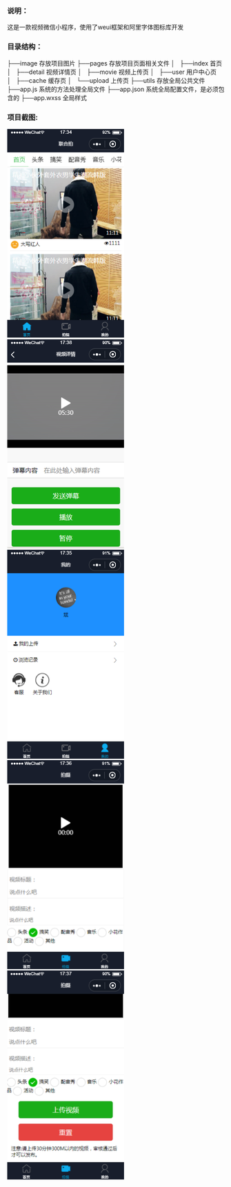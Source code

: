 ### 说明：
这是一款视频微信小程序，使用了weui框架和阿里字体图标库开发

### 目录结构：

├──image                           存放项目图片
├──pages                           存放项目页面相关文件
│   ├──index                       首页
│   ├──detail                      视频详情页
│   ├──movie                       视频上传页
│   ├──user                        用户中心页
│   ├──cache                       缓存页
│   └──upload                      上传页
├──utils                           存放全局公共文件
├──app.js                          系统的方法处理全局文件
├──app.json                        系统全局配置文件，是必须包含的
├──app.wxss                        全局样式

### 项目截图:
<img src="https://github.com/kangyanbin/wx-pai/blob/master/screenshots/index.png" width="271px" height="485px"/>

<img src="https://github.com/kangyanbin/wx-pai/blob/master/screenshots/detail.png" width="271px" height="485px"/>

<img src="https://github.com/kangyanbin/wx-pai/blob/master/screenshots/user.png" width="271px" height="485px"/>

<img src="https://github.com/kangyanbin/wx-pai/blob/master/screenshots/movie1.png" width="271px" height="485px"/>

<img src="https://github.com/kangyanbin/wx-pai/blob/master/screenshots/movie2.png" width="271px" height="485px"/>
